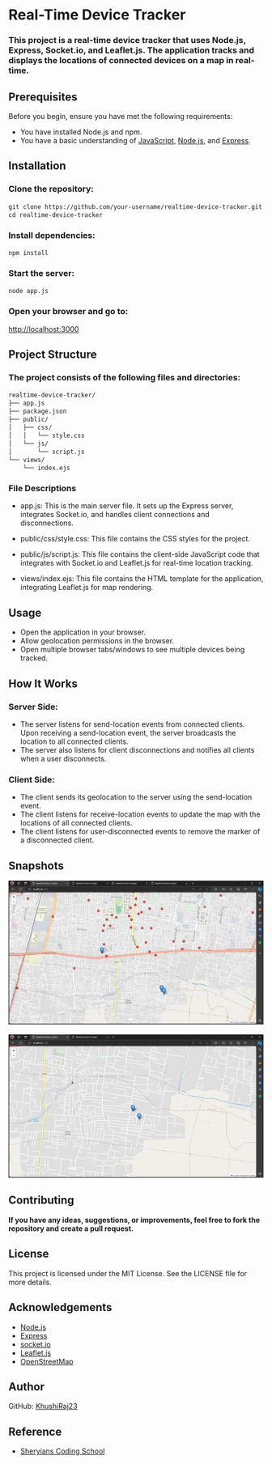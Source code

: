 # Real-Time Device Tracker
### This project is a real-time device tracker that uses Node.js, Express, Socket.io, and Leaflet.js. The application tracks and displays the locations of connected devices on a map in real-time.

## Prerequisites
Before you begin, ensure you have met the following requirements:

- You have installed Node.js and npm.
- You have a basic understanding of [JavaScript](https://developer.mozilla.org/en-US/docs/Web/JavaScript), [Node.js](https://nodejs.org/docs/latest/api/), and [Express](https://expressjs.com/en/5x/api.html).
## Installation
### Clone the repository:

```
git clone https://github.com/your-username/realtime-device-tracker.git
cd realtime-device-tracker
```
### Install dependencies:
```
npm install
```
### Start the server:
```
node app.js
```
### Open your browser and go to:

[http://localhost:3000](http://localhost:3000)

## Project Structure
### The project consists of the following files and directories:

```
realtime-device-tracker/
├── app.js
├── package.json
├── public/
│   ├── css/
│   │   └── style.css
│   └── js/
│       └── script.js
└── views/
    └── index.ejs
```
### File Descriptions
- app.js: This is the main server file. It sets up the Express server, integrates Socket.io, and handles client connections and disconnections.

- public/css/style.css: This file contains the CSS styles for the project.

- public/js/script.js: This file contains the client-side JavaScript code that integrates with Socket.io and Leaflet.js for real-time location tracking.

- views/index.ejs: This file contains the HTML template for the application, integrating Leaflet.js for map rendering.

## Usage
- Open the application in your browser.
- Allow geolocation permissions in the browser.
- Open multiple browser tabs/windows to see multiple devices being tracked.
## How It Works
### Server Side:

* The server listens for send-location events from connected clients.
Upon receiving a send-location event, the server broadcasts the location to all connected clients.
* The server also listens for client disconnections and notifies all clients when a user disconnects.
### Client Side:

* The client sends its geolocation to the server using the send-location event.
* The client listens for receive-location events to update the map with the locations of all connected clients.
* The client listens for user-disconnected events to remove the marker of a disconnected client.
## Snapshots
<img src="https://github.com/KhushiRaj23/Real-Time-Device-Tracker-Project/blob/master/image.png"/>
<br>
<br>
<img src="https://github.com/KhushiRaj23/Real-Time-Device-Tracker-Project/blob/master/image1.png"/>

## Contributing
**If you have any ideas, suggestions, or improvements, feel free to fork the repository and create a pull request.**

## License
This project is licensed under the MIT License. See the LICENSE file for more details.

## Acknowledgements
* [Node.js](https://nodejs.org/en)
* [Express](https://expressjs.com/)
* [socket.io](https://socket.io/)
* [Leaflet.js](https://leafletjs.com/)
* [OpenStreetMap](https://leafletjs.com/)

## Author
GitHub: [KhushiRaj23](https://github.com/KhushiRaj23)

## Reference 
* [Sheryians Coding School](https://www.youtube.com/@sheryians)
